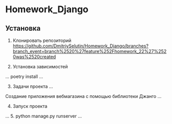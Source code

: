 # Homework_Django

## Установка
1. Клонировать репозиторий
https://github.com/DmitriySelutin/Homework_Django/branches?branch_event=branch%2520%27feature%252Fhomework_22%27%2520was%2520created

2. Установка зависимостей

...
poetry install
...

3. Задачи проекта
...

Создание приложения вебмагазина с помощью библиотеки Джанго
...

4. Запуск проекта

...
5. python manage.py runserver
...